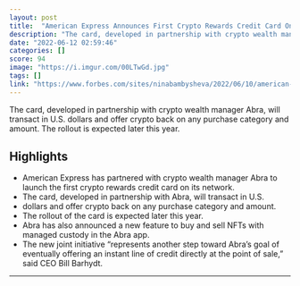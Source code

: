 ```yaml
---
layout: post
title:  "American Express Announces First Crypto Rewards Credit Card On Its Network"
description: "The card, developed in partnership with crypto wealth manager Abra, will transact in U.S. dollars and offer crypto back on any purchase category and amount. The rollout is expected later this year."
date: "2022-06-12 02:59:46"
categories: []
score: 94
image: "https://i.imgur.com/00LTwGd.jpg"
tags: []
link: "https://www.forbes.com/sites/ninabambysheva/2022/06/10/american-express-announces-first-crypto-rewards-credit-card-on-its-network/?sh=7c21a35b48d5"
---
```


The card, developed in partnership with crypto wealth manager Abra, will transact in U.S. dollars and offer crypto back on any purchase category and amount. The rollout is expected later this year.

## Highlights

- American Express has partnered with crypto wealth manager Abra to launch the first crypto rewards credit card on its network.
- The card, developed in partnership with Abra, will transact in U.S.
- dollars and offer crypto back on any purchase category and amount.
- The rollout of the card is expected later this year.
- Abra has also announced a new feature to buy and sell NFTs with managed custody in the Abra app.
- The new joint initiative “represents another step toward Abra’s goal of eventually offering an instant line of credit directly at the point of sale,” said CEO Bill Barhydt.

---
